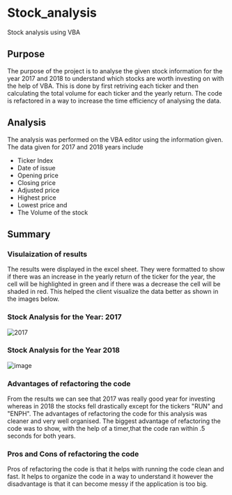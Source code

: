 # Stock_analysis
Stock analysis using VBA
## Purpose
The purpose of the project is to analyse the given stock information for the year 2017 and 2018 to understand which stocks are worth investing on with the help of VBA. This is done by first retriving each ticker and then calculating the total volume for each ticker and the yearly return. The code is refactored in a way to increase the time efficiency of analysing the data.
## Analysis
The analysis was performed on the VBA editor using the information given. The data given for 2017 and 2018 years include 
* Ticker Index 
* Date of issue
* Opening price
* Closing price
* Adjusted price
* Highest price
* Lowest price and
* The Volume of the stock
## Summary
### Visulaization of results
The results were displayed in the excel sheet. They were formatted to show if there was an increase in the yearly return of the ticker for the year, the cell will be highlighted in green and if there was a decrease the cell will be shaded in red. This helped the client visualize the data better as shown in the images below.
### Stock Analysis for the Year: 2017
![2017](https://user-images.githubusercontent.com/94252681/154615202-f5455e54-89b4-43c0-9ad5-a36042578c24.png)
### Stock Analysis for the Year 2018
![image](https://user-images.githubusercontent.com/94252681/154615335-04942910-4965-4c6e-ade6-6adc43733f87.png)
### Advantages of refactoring the code
From the results we can see that 2017 was really good year for investing whereas in 2018 the stocks fell drastically except for the tickers "RUN" and "ENPH". The advantages of refactoring the code for this analysis was cleaner and very well organised. The biggest advantage of refactoring the code was to show, with the help of a timer,that the code ran within .5 seconds for both years.
### Pros and Cons of refactoring the code
Pros of refactoring the code is that it helps with running the code clean and fast. It helps to organize the code in a way to understand it however the disadvantage is that it can become messy if the application is too big.
